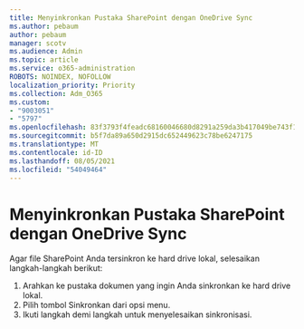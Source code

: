 ```yaml
---
title: Menyinkronkan Pustaka SharePoint dengan OneDrive Sync
ms.author: pebaum
author: pebaum
manager: scotv
ms.audience: Admin
ms.topic: article
ms.service: o365-administration
ROBOTS: NOINDEX, NOFOLLOW
localization_priority: Priority
ms.collection: Adm_O365
ms.custom:
- "9003051"
- "5797"
ms.openlocfilehash: 83f3793f4feadc68160046680d8291a259da3b417049be743f14a0f0784f4246
ms.sourcegitcommit: b5f7da89a650d2915dc652449623c78be6247175
ms.translationtype: MT
ms.contentlocale: id-ID
ms.lasthandoff: 08/05/2021
ms.locfileid: "54049464"
---
```

# <a name="sync-a-sharepoint-library-with-onedrive-sync"></a>Menyinkronkan Pustaka SharePoint dengan OneDrive Sync

Agar file SharePoint Anda tersinkron ke hard drive lokal, selesaikan langkah-langkah berikut:

1. Arahkan ke pustaka dokumen yang ingin Anda sinkronkan ke hard drive lokal.
2. Pilih tombol Sinkronkan dari opsi menu.
3. Ikuti langkah demi langkah untuk menyelesaikan sinkronisasi.